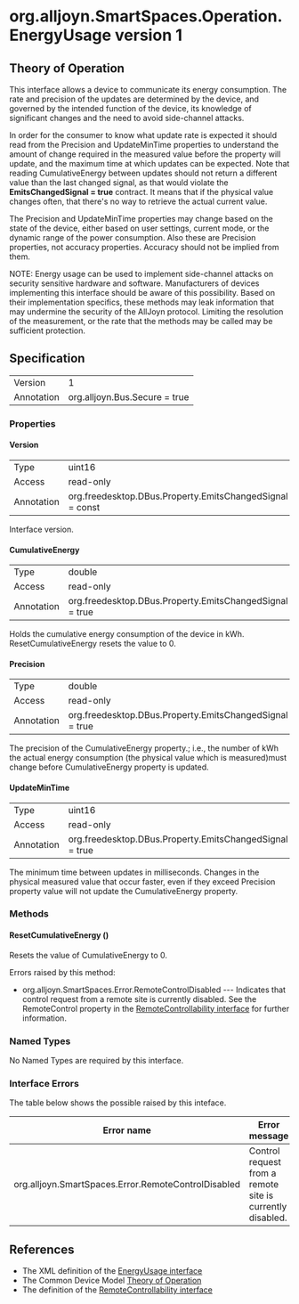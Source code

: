 # org.alljoyn.SmartSpaces.Operation.EnergyUsage version 1

## Theory of Operation

This interface allows a device to communicate its energy consumption. The rate 
and precision of the updates are determined by the device, and governed by the
intended function of the device, its knowledge of significant changes and the
need to avoid side-channel attacks.

In order for the consumer to know what update rate is expected it should read
from the Precision and UpdateMinTime properties to understand the amount of
change required in the measured value before the property will update, and the
maximum time at which updates can be expected. Note that reading
CumulativeEnergy between updates should not return a different value than the
last changed signal, as that would violate the **EmitsChangedSignal = true**
contract. It means that if the physical value changes often, that there's no way
to retrieve the actual current value.

The Precision and UpdateMinTime properties may change based on the state of the
device, either based on user settings, current mode, or the dynamic range of the
power consumption. Also these are Precision properties, not accuracy properties.
Accuracy should not be implied from them.

NOTE: Energy usage can be used to implement side-channel attacks on security
sensitive hardware and software. Manufacturers of devices implementing this
interface should be aware of this possibility. Based on their implementation
specifics, these methods may leak information that may undermine the security of
the AllJoyn protocol. Limiting the resolution of the measurement, or the rate
that the methods may be called may be sufficient protection.

## Specification

|            |                                                          |
|------------|----------------------------------------------------------|
| Version    | 1                                                        |
| Annotation | org.alljoyn.Bus.Secure = true                            |

### Properties

#### Version

|            |                                                          |
|------------|----------------------------------------------------------|
| Type       | uint16                                                   |
| Access     | read-only                                                |
| Annotation | org.freedesktop.DBus.Property.EmitsChangedSignal = const |

Interface version.

#### CumulativeEnergy

|            |                                                          |
|------------|----------------------------------------------------------|
| Type       | double                                                   |
| Access     | read-only                                                |
| Annotation | org.freedesktop.DBus.Property.EmitsChangedSignal = true |

Holds the cumulative energy consumption of the device in kWh.
ResetCumulativeEnergy resets the value to 0.

#### Precision

|            |                                                          |
|------------|----------------------------------------------------------|
| Type       | double                                                   |
| Access     | read-only                                                |
| Annotation | org.freedesktop.DBus.Property.EmitsChangedSignal = true  |

The precision of the CumulativeEnergy property.; i.e., the number of kWh the
actual energy consumption (the physical value which is measured)must change
before CumulativeEnergy property is updated.

#### UpdateMinTime

|            |                                                          |
|------------|----------------------------------------------------------|
| Type       | uint16                                                   |
| Access     | read-only                                                |
| Annotation | org.freedesktop.DBus.Property.EmitsChangedSignal = true  |

The minimum time between updates in milliseconds. Changes in the physical
measured value that occur faster, even if they exceed Precision property value
will not update the CumulativeEnergy property.

### Methods

#### ResetCumulativeEnergy ()

Resets the value of CumulativeEnergy to 0.

Errors raised by this method:
  * org.alljoyn.SmartSpaces.Error.RemoteControlDisabled --- Indicates that
    control request from a remote site is currently disabled. See the 
    RemoteControl property in the [RemoteControllability interface](RemoteControllability-v1)
    for further information.

### Named Types

No Named Types are required by this interface.

### Interface Errors

The table below shows the possible raised by this inteface.

|                      Error name                     |                       Error message                       |
|-----------------------------------------------------|-----------------------------------------------------------|
| org.alljoyn.SmartSpaces.Error.RemoteControlDisabled | Control request from a remote site is currently disabled. |

## References

  * The XML definition of the [EnergyUsage interface](EnergyUsage-v1.xml)
  * The Common Device Model [Theory of Operation](/org.alljoyn.SmartSpaces/theory-of-operation-v1)
  * The definition of the [RemoteControllability interface](RemoteControllability-v1)
